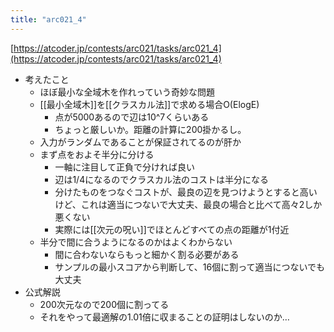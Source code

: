 ```yaml
---
title: "arc021_4"
---
```


[https://atcoder.jp/contests/arc021/tasks/arc021_4](https://atcoder.jp/contests/arc021/tasks/arc021_4)
- 考えたこと
    - ほぼ最小な全域木を作れっていう奇妙な問題
    - [[最小全域木]]を[[クラスカル法]]で求める場合O(ElogE)
        - 点が5000あるので辺は10^7くらいある
        - ちょっと厳しいか。距離の計算に200掛かるし。
    - 入力がランダムであることが保証されてるのが肝か
    - まず点をおよそ半分に分ける
        - 一軸に注目して正負で分ければ良い
        - 辺は1/4になるのでクラスカル法のコストは半分になる
        - 分けたものをつなぐコストが、最良の辺を見つけようとすると高いけど、これは適当につないで大丈夫、最良の場合と比べて高々2しか悪くない
        - 実際には[[次元の呪い]]でほとんどすべての点の距離が1付近
    - 半分で間に合うようになるのかはよくわからない
        - 間に合わないならもっと細かく割る必要がある
        - サンプルの最小スコアから判断して、16個に割って適当につないでも大丈夫
- 公式解説
    - 200次元なので200個に割ってる
    - それをやって最適解の1.01倍に収まることの証明はしないのか…
